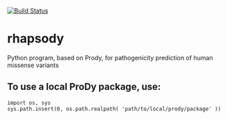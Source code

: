 [![Build Status](https://travis-ci.com/luponzo86/rhapsody.svg?branch=master)](https://travis-ci.com/luponzo86/rhapsody)

# rhapsody
Python program, based on Prody, for pathogenicity prediction of human missense variants

## To use a local ProDy package, use:
```
import os, sys
sys.path.insert(0, os.path.realpath( 'path/to/local/prody/package' ))
```
